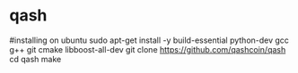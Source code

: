 # qash

#installing on ubuntu
sudo apt-get install -y build-essential python-dev gcc g++ git cmake libboost-all-dev
git clone https://github.com/qashcoin/qash
cd qash
make
